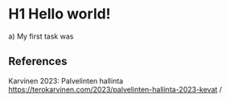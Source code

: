 # H1 Hello world!

a) My first task was

## References

Karvinen 2023: Palvelinten hallinta https://terokarvinen.com/2023/palvelinten-hallinta-2023-kevat /

